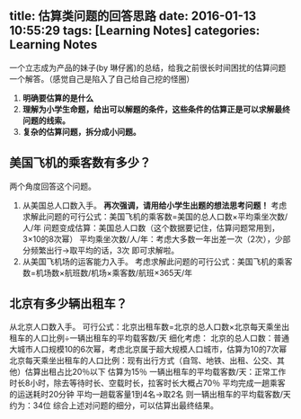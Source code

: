 title: 估算类问题的回答思路
date: 2016-01-13 10:55:29
tags: [Learning Notes]
categories: Learning Notes 
---
一个立志成为产品的妹子(by 琳仔酱)的总结，给我之前很长时间困扰的估算问题一个解答。（感觉自己是陷入了自己给自己挖的怪圈）
1. **明确要估算的是什么**
2. **理解为小学生命题，给出可以解题的条件，这些条件的估算正是可以求解最终问题的线索。**
3. **复杂的估算问题，拆分成小问题。**

## 美国飞机的乘客数有多少？
两个角度回答这个问题。
1. 从美国总人口数入手。
**再次强调，请用给小学生出题的想法思考问题！**
考虑求解此问题的可行公式：美国飞机的乘客数=美国的总人口数×平均乘坐次数/人/年
问题变成估算：美国总人口数（这个数据要记住，估算问题常用到，3×10的8次幂）
平均乘坐次数/人/年：考虑大多数一年出差一次（2次），少部分频繁出行→取平均的话，3次
即可求解啦。
2. 从美国飞机场的运客能力入手。
考虑求解此问题的可行公式：美国飞机的乘客数=机场数×航班数/机场×乘客数/航班×365天/年

## 北京有多少辆出租车？
从北京人口数入手。
可行公式：北京出租车数=北京的总人口数×北京每天乘坐出租车的人口比例÷一辆出租车的平均载客数/天
细化考虑：
北京的总人口数：普通大城市人口规模10的6次幂，考虑北京属于超大规模人口城市，估算为10的7次幂
北京每天乘坐出租车的人口比例：现有出行方式（自驾、地铁、出租、公交、其他）估算出租占比20％以下
估算为15％
一辆出租车的平均载客数/天：正常工作时长8小时，除去等待时长、空载时长，拉客时长大概占70％
平均完成一趟乘客的运送耗时20分钟
平均一趟载客量1到4名→取2名
则一辆出租车的平均载客数/天约为：34位
综合上述对问题的细分，可以估算出最终结果。